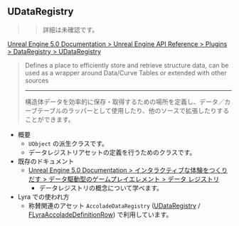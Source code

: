 ## UDataRegistry

>> 詳細は未確認です。

[Unreal Engine 5.0 Documentation > Unreal Engine API Reference > Plugins > DataRegistry > UDataRegistry](https://docs.unrealengine.com/5.0/en-US/API/Plugins/DataRegistry/UDataRegistry/)

> Defines a place to efficiently store and retrieve structure data, can be used as a wrapper around Data/Curve Tables or extended with other sources  
> 
> ----
> 構造体データを効率的に保存・取得するための場所を定義し、データ／カーブテーブルのラッパーとして使用したり、他のソースで拡張したりすることができます。

* 概要
	* `UObject` の派生クラスです。
	* データレジストリアセットの定義を行うためのクラスです。
* 既存のドキュメント
	* [Unreal Engine 5.0 Documentation > インタラクティブな体験をつくりだす > データ駆動型のゲームプレイエレメント > データ レジストリ]
		* データレジストリの概念について学べます。
* Lyra での使われ方
	* 称賛関連のアセット `AccoladeDataRegistry` ([UDataRegistry] / [FLyraAccoladeDefinitionRow]) で利用しています。



<!--- ページ内のリンク --->

<!--- 自前の画像へのリンク --->

<!--- generated --->
[FLyraAccoladeDefinitionRow]: ../../Lyra/GameplayMessageAccolade/FLyraAccoladeDefinitionRow.md#flyraaccoladedefinitionrow
[UDataRegistry]: ../../UE/DataRegistry/UDataRegistry.md#udataregistry
[Unreal Engine 5.0 Documentation > インタラクティブな体験をつくりだす > データ駆動型のゲームプレイエレメント > データ レジストリ]: https://docs.unrealengine.com/5.0/ja/data-registries-in-unreal-engine/
